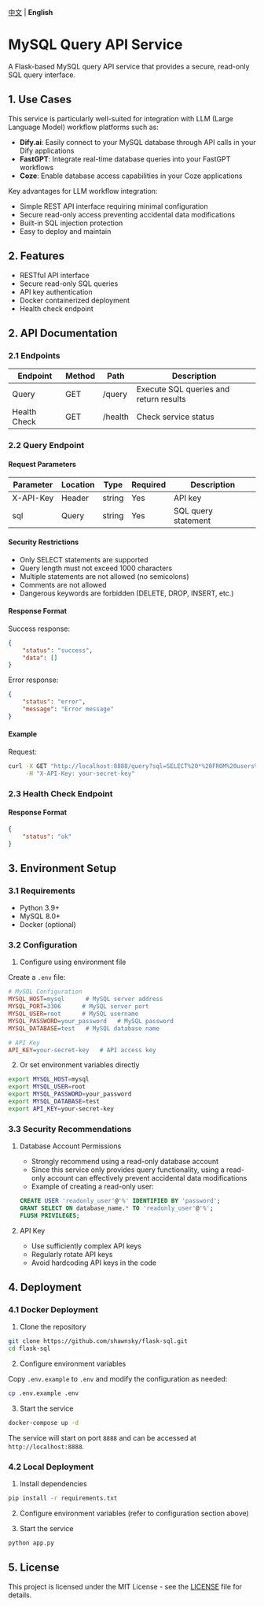 [中文](README_CN.md) | **English**

# MySQL Query API Service

A Flask-based MySQL query API service that provides a secure, read-only SQL query interface.

## 1. Use Cases

This service is particularly well-suited for integration with LLM (Large Language Model) workflow platforms such as:

- **Dify.ai**: Easily connect to your MySQL database through API calls in your Dify applications
- **FastGPT**: Integrate real-time database queries into your FastGPT workflows
- **Coze**: Enable database access capabilities in your Coze applications

Key advantages for LLM workflow integration:
- Simple REST API interface requiring minimal configuration
- Secure read-only access preventing accidental data modifications
- Built-in SQL injection protection
- Easy to deploy and maintain

## 2. Features

- RESTful API interface
- Secure read-only SQL queries
- API key authentication
- Docker containerized deployment
- Health check endpoint

## 2. API Documentation

### 2.1 Endpoints

| Endpoint | Method | Path | Description |
|----------|--------|------|-------------|
| Query | GET | /query | Execute SQL queries and return results |
| Health Check | GET | /health | Check service status |

### 2.2 Query Endpoint

#### Request Parameters

| Parameter | Location | Type | Required | Description |
|-----------|----------|------|----------|-------------|
| X-API-Key | Header | string | Yes | API key |
| sql | Query | string | Yes | SQL query statement |

#### Security Restrictions

- Only SELECT statements are supported
- Query length must not exceed 1000 characters
- Multiple statements are not allowed (no semicolons)
- Comments are not allowed
- Dangerous keywords are forbidden (DELETE, DROP, INSERT, etc.)

#### Response Format

Success response:
```json
{
    "status": "success",
    "data": []
}
```

Error response:
```json
{
    "status": "error",
    "message": "Error message"
}
```

#### Example

Request:
```bash
curl -X GET "http://localhost:8888/query?sql=SELECT%20*%20FROM%20users%20LIMIT%205" \
     -H "X-API-Key: your-secret-key"
```

### 2.3 Health Check Endpoint

#### Response Format

```json
{
    "status": "ok"
}
```

## 3. Environment Setup

### 3.1 Requirements

- Python 3.9+
- MySQL 8.0+
- Docker (optional)

### 3.2 Configuration

1. Configure using environment file

Create a `.env` file:

```ini
# MySQL Configuration
MYSQL_HOST=mysql      # MySQL server address
MYSQL_PORT=3306      # MySQL server port
MYSQL_USER=root      # MySQL username
MYSQL_PASSWORD=your_password   # MySQL password
MYSQL_DATABASE=test   # MySQL database name

# API Key
API_KEY=your-secret-key   # API access key
```

2. Or set environment variables directly

```bash
export MYSQL_HOST=mysql
export MYSQL_USER=root
export MYSQL_PASSWORD=your_password
export MYSQL_DATABASE=test
export API_KEY=your-secret-key
```

### 3.3 Security Recommendations

1. Database Account Permissions
   - Strongly recommend using a read-only database account
   - Since this service only provides query functionality, using a read-only account can effectively prevent accidental data modifications
   - Example of creating a read-only user:
   ```sql
   CREATE USER 'readonly_user'@'%' IDENTIFIED BY 'password';
   GRANT SELECT ON database_name.* TO 'readonly_user'@'%';
   FLUSH PRIVILEGES;
   ```

2. API Key
   - Use sufficiently complex API keys
   - Regularly rotate API keys
   - Avoid hardcoding API keys in the code

## 4. Deployment

### 4.1 Docker Deployment

1. Clone the repository

```bash
git clone https://github.com/shawnsky/flask-sql.git
cd flask-sql
```

2. Configure environment variables

Copy `.env.example` to `.env` and modify the configuration as needed:

```bash
cp .env.example .env
```

3. Start the service

```bash
docker-compose up -d
```

The service will start on port `8888` and can be accessed at `http://localhost:8888`.

### 4.2 Local Deployment

1. Install dependencies

```bash
pip install -r requirements.txt
```

2. Configure environment variables (refer to configuration section above)

3. Start the service

```bash
python app.py
```

## 5. License

This project is licensed under the MIT License - see the [LICENSE](LICENSE) file for details.